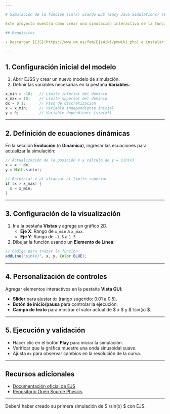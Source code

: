 ```yaml
---

# Simulación de la función sin(x) usando EJS (Easy Java Simulations) (En edición)

Este proyecto muestra cómo crear una simulación interactiva de la función \$ \sin(x) \$ utilizando Easy Java Simulations

## Requisitos

- Descargar [EJS](https://www.um.es/fem/EjsWiki/pmwiki.php) e instalar en el equipo.

---
```


## 1. Configuración inicial del modelo

1. Abrir EJSS y crear un nuevo modelo de simulación.
2. Definir las variables necesarias en la pestaña **Variables**:

```java
x_min = -10;   // Límite inferior del dominio
x_max = 10;    // Límite superior del dominio
dx = 0.1;      // Paso de discretización
x = x_min;     // Variable independiente inicial
y = 0;         // Variable dependiente (sin(x))
```


---

## 2. Definición de ecuaciones dinámicas

En la sección **Evolución** (o **Dinámica**), ingresar las ecuaciones para actualizar la simulación:

```java
// Actualización de la posición x y cálculo de y = sin(x)
x = x + dx;
y = Math.sin(x);

// Reiniciar x al alcanzar el límite superior
if (x > x_max) {
  x = x_min;
}
```


---

## 3. Configuración de la visualización

1. Ir a la pestaña **Vistas** y agrega un gráfico 2D.
    - **Eje X**: Rango de `x_min` a `x_max`.
    - **Eje Y**: Rango de `-1.5` a `1.5`.
2. Dibujar la función usando un **Elemento de Línea**:

```java
// Código para trazar la función
addLine("sin(x)", x, y, Color.BLUE);
```


---

## 4. Personalización de controles

Agregar elementos interactivos en la pestaña **Vista GUI**:

- **Slider** para ajustar `dx` (rango sugerido: 0.01 a 0.5).
- **Botón de inicio/pausa** para controlar la ejecución.
- **Campo de texto** para mostrar el valor actual de \$ x \$ y \$ \sin(x) \$.

---

## 5. Ejecución y validación

- Hacer clic en el botón **Play** para iniciar la simulación.
- Verificar que la gráfica muestre una onda sinusoidal suave.
- Ajusta `dx` para observar cambios en la resolución de la curva.

---

## Recursos adicionales

- [Documentación oficial de EJS](https://www.um.es/fem/EjsWiki/pmwiki.php)
- [Repositorio Open Source Physics](https://www.compadre.org/osp/)

---

Deberá haber creado su primera simulación de \$ \sin(x) \$ con EJS.
